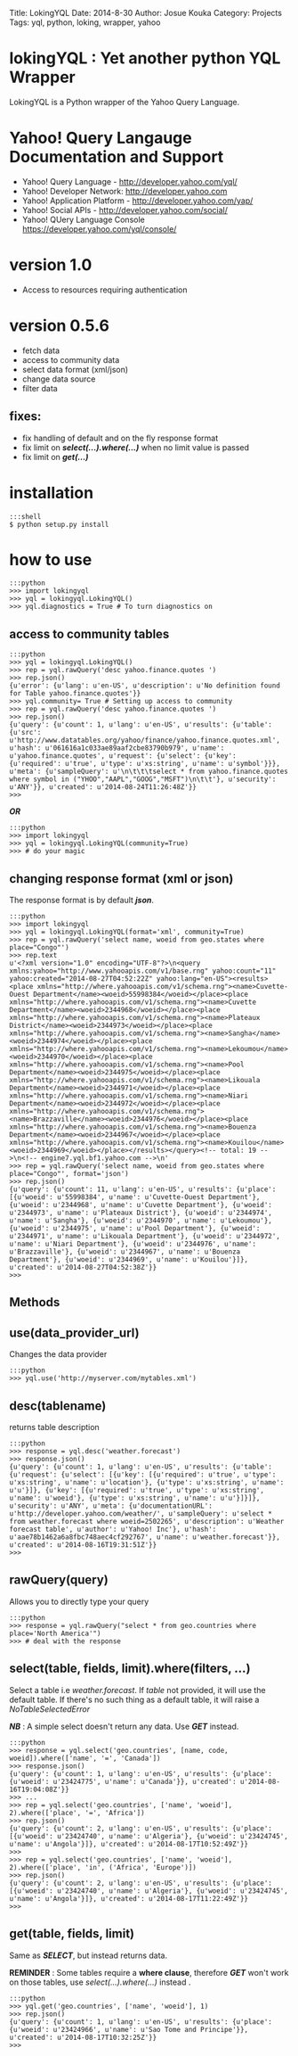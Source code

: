 Title: LokingYQL
Date: 2014-8-30 
Author: Josue Kouka
Category: Projects
Tags: yql, python, loking, wrapper, yahoo

lokingYQL : Yet another python YQL Wrapper
=========

LokingYQL is a Python wrapper of the Yahoo Query Language.

Yahoo! Query Langauge Documentation and Support
===============================================

* Yahoo! Query Language - http://developer.yahoo.com/yql/
* Yahoo! Developer Network: http://developer.yahoo.com
* Yahoo! Application Platform - http://developer.yahoo.com/yap/
* Yahoo! Social APIs - http://developer.yahoo.com/social/
* Yahoo! QUery Language Console https://developer.yahoo.com/yql/console/

version 1.0
===========

* Access to resources requiring authentication

version 0.5.6
=============
* fetch data
* access to community data
* select data format (xml/json)
* change data source
* filter data 

fixes:
------
* fix handling of default and on the fly response format
* fix limit on ***select(...).where(...)*** when no limit value is passed
* fix limit on ***get(...)***

installation
============

    :::shell
    $ python setup.py install 


how to use
==========

    :::python
    >>> import lokingyql
    >>> yql = lokingyql.LokingYQL()
    >>> yql.diagnostics = True # To turn diagnostics on


access to community tables
--------------------------

    :::python
    >>> yql = lokingyql.LokingYQL()
    >>> rep = yql.rawQuery('desc yahoo.finance.quotes ')
    >>> rep.json()
    {u'error': {u'lang': u'en-US', u'description': u'No definition found for Table yahoo.finance.quotes'}}
    >>> yql.community= True # Setting up access to community
    >>> rep = yql.rawQuery('desc yahoo.finance.quotes ')
    >>> rep.json()
    {u'query': {u'count': 1, u'lang': u'en-US', u'results': {u'table': {u'src': u'http://www.datatables.org/yahoo/finance/yahoo.finance.quotes.xml', u'hash': u'061616a1c033ae89aaf2cbe83790b979', u'name': u'yahoo.finance.quotes', u'request': {u'select': {u'key': {u'required': u'true', u'type': u'xs:string', u'name': u'symbol'}}}, u'meta': {u'sampleQuery': u'\n\t\t\tselect * from yahoo.finance.quotes where symbol in ("YHOO","AAPL","GOOG","MSFT")\n\t\t'}, u'security': u'ANY'}}, u'created': u'2014-08-24T11:26:48Z'}}
    >>>


***OR***

    :::python
    >>> import lokingyql
    >>> yql = lokingyql.LokingYQL(community=True)
    >>> # do your magic 


changing response format (xml or json)
--------------------------------------

The response format is by default ***json***.

    :::python
    >>> import lokingyql
    >>> yql = lokingyql.LokingYQL(format='xml', community=True)
    >>> rep = yql.rawQuery('select name, woeid from geo.states where place="Congo"')
    >>> rep.text
    u'<?xml version="1.0" encoding="UTF-8"?>\n<query xmlns:yahoo="http://www.yahooapis.com/v1/base.rng" yahoo:count="11" yahoo:created="2014-08-27T04:52:22Z" yahoo:lang="en-US"><results><place xmlns="http://where.yahooapis.com/v1/schema.rng"><name>Cuvette-Ouest Department</name><woeid>55998384</woeid></place><place xmlns="http://where.yahooapis.com/v1/schema.rng"><name>Cuvette Department</name><woeid>2344968</woeid></place><place xmlns="http://where.yahooapis.com/v1/schema.rng"><name>Plateaux District</name><woeid>2344973</woeid></place><place xmlns="http://where.yahooapis.com/v1/schema.rng"><name>Sangha</name><woeid>2344974</woeid></place><place xmlns="http://where.yahooapis.com/v1/schema.rng"><name>Lekoumou</name><woeid>2344970</woeid></place><place xmlns="http://where.yahooapis.com/v1/schema.rng"><name>Pool Department</name><woeid>2344975</woeid></place><place xmlns="http://where.yahooapis.com/v1/schema.rng"><name>Likouala Department</name><woeid>2344971</woeid></place><place xmlns="http://where.yahooapis.com/v1/schema.rng"><name>Niari Department</name><woeid>2344972</woeid></place><place xmlns="http://where.yahooapis.com/v1/schema.rng"><name>Brazzaville</name><woeid>2344976</woeid></place><place xmlns="http://where.yahooapis.com/v1/schema.rng"><name>Bouenza Department</name><woeid>2344967</woeid></place><place xmlns="http://where.yahooapis.com/v1/schema.rng"><name>Kouilou</name><woeid>2344969</woeid></place></results></query><!-- total: 19 -->\n<!-- engine7.yql.bf1.yahoo.com -->\n'
    >>> rep = yql.rawQuery('select name, woeid from geo.states where place="Congo"', format='json')
    >>> rep.json()
    {u'query': {u'count': 11, u'lang': u'en-US', u'results': {u'place': [{u'woeid': u'55998384', u'name': u'Cuvette-Ouest Department'}, {u'woeid': u'2344968', u'name': u'Cuvette Department'}, {u'woeid': u'2344973', u'name': u'Plateaux District'}, {u'woeid': u'2344974', u'name': u'Sangha'}, {u'woeid': u'2344970', u'name': u'Lekoumou'}, {u'woeid': u'2344975', u'name': u'Pool Department'}, {u'woeid': u'2344971', u'name': u'Likouala Department'}, {u'woeid': u'2344972', u'name': u'Niari Department'}, {u'woeid': u'2344976', u'name': u'Brazzaville'}, {u'woeid': u'2344967', u'name': u'Bouenza Department'}, {u'woeid': u'2344969', u'name': u'Kouilou'}]}, u'created': u'2014-08-27T04:52:38Z'}}
    >>>



Methods
-------

use(data_provider_url)
-----------------------

Changes the data provider

    :::python
    >>> yql.use('http://myserver.com/mytables.xml') 


desc(tablename)
---------------
 returns table description
 
    :::python
    >>> response = yql.desc('weather.forecast')
    >>> response.json()
    {u'query': {u'count': 1, u'lang': u'en-US', u'results': {u'table': {u'request': {u'select': [{u'key': [{u'required': u'true', u'type': u'xs:string', u'name': u'location'}, {u'type': u'xs:string', u'name': u'u'}]}, {u'key': [{u'required': u'true', u'type': u'xs:string', u'name': u'woeid'}, {u'type': u'xs:string', u'name': u'u'}]}]}, u'security': u'ANY', u'meta': {u'documentationURL': u'http://developer.yahoo.com/weather/', u'sampleQuery': u'select * from weather.forecast where woeid=2502265', u'description': u'Weather forecast table', u'author': u'Yahoo! Inc'}, u'hash': u'aae78b1462a6a8fbc748aec4cf292767', u'name': u'weather.forecast'}}, u'created': u'2014-08-16T19:31:51Z'}}
    >>>


rawQuery(query)
----------------

Allows you to directly type your query

    :::python
    >>> response = yql.rawQuery("select * from geo.countries where place='North America'")
    >>> # deal with the response


select(table, fields, limit).where(filters, ...)
------------------------------------------------

Select a table i.e *weather.forecast*.
If *table* not provided, it will use the default table. If there's no such thing as a default table, it will raise a *NoTableSelectedError*

***NB*** : A simple select doesn't return any data. Use ***GET*** instead.

    :::python
    >>> response = yql.select('geo.countries', [name, code, woeid]).where(['name', '=', 'Canada'])
    >>> response.json()
    {u'query': {u'count': 1, u'lang': u'en-US', u'results': {u'place': {u'woeid': u'23424775', u'name': u'Canada'}}, u'created': u'2014-08-16T19:04:08Z'}}
    >>> ...
    >>> rep = yql.select('geo.countries', ['name', 'woeid'], 2).where(['place', '=', 'Africa'])
    >>> rep.json()
    {u'query': {u'count': 2, u'lang': u'en-US', u'results': {u'place': [{u'woeid': u'23424740', u'name': u'Algeria'}, {u'woeid': u'23424745', u'name': u'Angola'}]}, u'created': u'2014-08-17T10:52:49Z'}}
    >>>
    >>> rep = yql.select('geo.countries', ['name', 'woeid'], 2).where(['place', 'in', ('Africa', 'Europe')])
    >>> rep.json()
    {u'query': {u'count': 2, u'lang': u'en-US', u'results': {u'place': [{u'woeid': u'23424740', u'name': u'Algeria'}, {u'woeid': u'23424745', u'name': u'Angola'}]}, u'created': u'2014-08-17T11:22:49Z'}}
    >>>


get(table, fields, limit)
--------------------------

Same as ***SELECT***, but instead returns data.

**REMINDER** : Some tables require a **where clause**, therefore ***GET*** won't work on those tables, use *select(...).where(...)* instead .

    :::python
    >>> yql.get('geo.countries', ['name', 'woeid'], 1)
    >>> rep.json()
    {u'query': {u'count': 1, u'lang': u'en-US', u'results': {u'place': {u'woeid': u'23424966', u'name': u'Sao Tome and Principe'}}, u'created': u'2014-08-17T10:32:25Z'}}
    >>>

